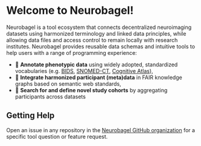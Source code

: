 # Welcome to Neurobagel!

Neurobagel is a tool ecosystem that connects decentralized neuroimaging datasets using harmonized terminology and linked data principles, while allowing data files and access control to remain locally with research institutes. Neurobagel provides reusable data schemas and intuitive tools to help users with a range of programming experience:

- :pencil: **Annotate phenotypic data** using widely adopted, standardized vocabularies (e.g. [BIDS](https://bids-specification.readthedocs.io/en/stable/), [SNOMED-CT](https://www.nlm.nih.gov/healthit/snomedct/index.html), [Cognitive Atlas](https://www.cognitiveatlas.org/)),
- :link: **Integrate harmonized participant (meta)data** in FAIR knowledge graphs based on semantic web standards,
- :mag_right: **Search for and define novel study cohorts** by aggregating participants across datasets

## Getting Help
Open an issue in any repository in the [Neurobagel GitHub organization](https://github.com/neurobagel) for a specific tool question or feature request.